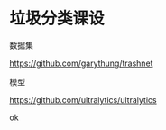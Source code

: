 # 垃圾分类课设

数据集

https://github.com/garythung/trashnet

模型

https://github.com/ultralytics/ultralytics

ok